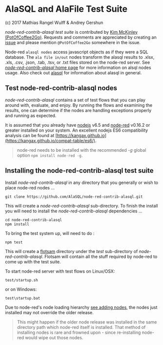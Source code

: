 # AlaSQL and AlaFile Test Suite

(c) 2017 Mathias Rangel Wulff & Andrey Gershun

*node-red-contrib-alasql test suite* is contributed by
[Kim McKinley (PotOfCoffee2Go)](http://github.com/potofcoffee2go). Requests and comments are
appreciated by creating an 
[issue](https://github.com/AlaSQL/node-red-contrib-alasql/issues) and please
mention `@PotOfCoffee2Go` somewhere in the issue.

Node-red `alasql nodes` access javascript objects as if they were a SQL database.
The `ala file in/out` nodes transform the alasql results to .xlsx, .xls, .csv,
.json, .tab, .tsv, or .txt files stored on the node-red server. See
[*node-red-contrib-alasql* home page](https://github.com/AlaSQL/node-red-contrib-alasql)
for more information on alsql nodes usage. Also check out 
[alasql](https://github.com/agershun/alasql) for information about alasql
in general.

## Test node-red-contrib-alasql nodes

*node-red-contrib-alasql* contains a set of test flows that you can play around
with, evaluate, and enjoy. By running the flows and examining the results, one
can determine if the nodes are handling exceptions properly and running as
expected.

It is assumed that you already have [nodejs](//nodejs.org) v6.5 and
[node-red](//nodered.org) v0.16.2 or greater installed on your system.
An excellent nodejs ES6 compatibility analysis can be found at
[https://kangax.github.io](https://kangax.github.io/compat-table/es6/).

> node-red needs to be installed with the recommended *-g* global option 
`npm install node-red -g`.

## Installing the node-red-contrib-alasql test suite
Install *node-red-contrib-alasql* in any directory that you generally or wish
to place node-red nodes ...

```
git clone https://github.com/AlaSQL/node-red-contrib-alasql.git

```
This will create a *node-red-contrib-alasql* sub-directory. To finish the
install you will need to install the *node-red-contrib-alasql* dependencies ...

```
cd node-red-contrib-alasql
npm install

```
To bring the test system up, will need to do :

```
npm test
```

This will create a [flotsam](http://www.dictionary.com/browse/flotsam) directory
under the *test* sub-directory of *node-red-contrib-alasql*. Flotsam will contain
all the stuff required by node-red to come up with the test suite.


To start node-red server with test flows on Linux/OSX: 
```
test/startup.sh

```

or on Windows:
```
test\startup.bat

```
Due to node-red's node loading hierarchy
[see adding nodes](https://nodered.org/docs/getting-started/adding-nodes),
the nodes just installed may not override the older release.

> This might happen if the older node release was installed in the same directory
path which node-red itself is installed. That method of installing nodes is
rare and frowned upon - since re-installing node-red would wipe out those nodes.

